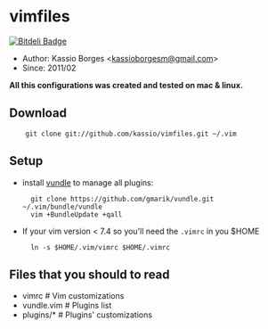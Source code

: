 # vimfiles

[![Bitdeli Badge](https://d2weczhvl823v0.cloudfront.net/kassio/vimfiles/trend.png)](https://bitdeli.com/free "Bitdeli Badge")

* Author: Kassio Borges <<kassioborgesm@gmail.com>>
* Since: 2011/02

<b>All this configurations was created and tested on mac & linux.</b>

## Download

        git clone git://github.com/kassio/vimfiles.git ~/.vim

## Setup

* install [vundle](https://github.com/gmarik/vundle) to manage all plugins:

        git clone https://github.com/gmarik/vundle.git ~/.vim/bundle/vundle
        vim +BundleUpdate +qall

* If your vim version < 7.4 so you'll need the `.vimrc` in you $HOME

        ln -s $HOME/.vim/vimrc $HOME/.vimrc

## Files that you should to read

* vimrc      # Vim customizations
* vundle.vim # Plugins list
* plugins/*  # Plugins' customizations
